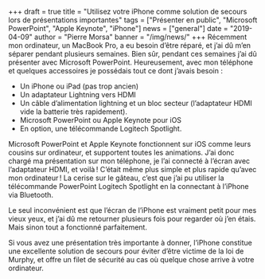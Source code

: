 +++
draft = true
title = "Utilisez votre iPhone comme solution de secours lors de présentations importantes"
tags = ["Présenter en public", "Microsoft PowerPoint", "Apple Keynote", "iPhone"]
news = ["general"]
date = "2019-04-09"
author = "Pierre Morsa"
banner = "/img/news/"
+++
Récemment mon ordinateur, un MacBook Pro, a eu besoin d’être réparé, et j’ai dû m’en séparer pendant plusieurs semaines. Bien sûr, pendant ces semaines j’ai dû présenter avec Microsoft PowerPoint. Heureusement, avec mon téléphone et quelques accessoires je possédais tout ce dont j’avais besoin :  

- Un iPhone ou iPad (pas trop ancien)
- Un adaptateur Lightning vers HDMI
- Un câble d’alimentation lightning et un bloc secteur (l’adaptateur HDMI vide la batterie très rapidement).
- Microsoft PowerPoint ou Apple Keynote pour iOS
- En option, une télécommande Logitech Spotlight.

Microsoft PowerPoint et Apple Keynote fonctionnent sur iOS comme leurs cousins sur ordinateur, et supportent toutes les animations. J’ai donc chargé ma présentation sur mon téléphone, je l’ai connecté à l’écran avec l’adaptateur HDMI, et voilà ! C’était même plus simple et plus rapide qu’avec mon ordinateur ! La cerise sur le gâteau, c’est que j’ai pu utiliser la télécommande PowerPoint Logitech Spotlight en la connectant à l’iPhone via Bluetooth.

Le seul inconvénient est que l’écran de l’iPhone est vraiment petit pour mes vieux yeux, et j’ai dû me retourner plusieurs fois pour regarder où j’en étais. Mais sinon tout a fonctionné parfaitement.

Si vous avez une présentation très importante à donner, l’iPhone constitue une excellente solution de secours pour éviter d’être victime de la loi de Murphy, et offre un filet de sécurité au cas où quelque chose arrive à votre ordinateur.
